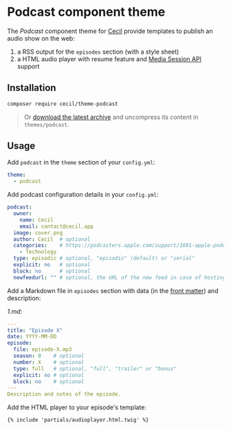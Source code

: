 # Podcast component theme

The _Podcast_ component theme for [Cecil](https://cecil.app) provide templates to publish an audio show on the web:

1. a RSS output for the `episodes` section (with a style sheet)
2. a HTML audio player with resume feature and [Media Session API](https://developer.mozilla.org/docs/Web/API/Media_Session_API) support

## Installation

```bash
composer require cecil/theme-podcast
```

> Or [download the latest archive](https://github.com/Cecilapp/theme-podcast/releases/latest/) and uncompress its content in `themes/podcast`.

## Usage

Add `podcast` in the `theme` section of your `config.yml`:

```yaml
theme:
  - podcast
```

Add podcast configuration details in your `config.yml`:

```yaml
podcast:
  owner:
    name: Cecil
    email: contact@cecil.app
  image: cover.png
  author: Cecil  # optional
  categories:    # https://podcasters.apple.com/support/1691-apple-podcasts-categories
    - Technology
  type: episodic # optional, "episodic" (default) or "serial"
  explicit: no   # optional
  block: no      # optional
  newfeedurl: "" # optional, the URL of the new feed in case of hosting changement
```

Add a Markdown file in `episodes` section with data (in the [front matter](https://cecil.app/documentation/content/#front-matter)) and description:

_1.md_:

```yaml
---
title: "Episode X"
date: YYYY-MM-DD
episode:
  file: episode-X.mp3
  season: 0    # optional
  number: X    # optional
  type: full   # optional, "full", "trailer" or "bonus"
  explicit: no # optional
  block: no    # optional
---
Description and notes of the episode.
```

Add the HTML player to your episode's template:

```twig
{% include 'partials/audioplayer.html.twig' %}
```
